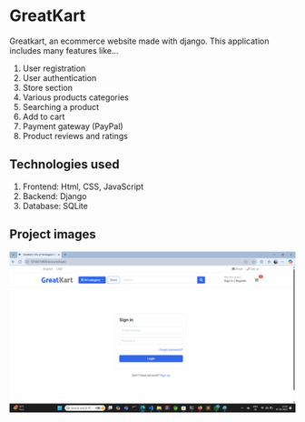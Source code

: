 # GreatKart
Greatkart, an ecommerce website made with django. This application includes many features like... 
1. User registration
2.  User authentication
3.  Store section
4.  Various products categories
5.  Searching a product
6.  Add to cart
7.  Payment gateway (PayPal)
8.  Product reviews and ratings

## Technologies used
1. Frontend: Html, CSS, JavaScript
2. Backend: Django
3. Database: SQLite

## Project images
![Login page](Project%20Images/login_page.png)
